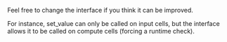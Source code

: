 Feel free to change the interface if you think it can be improved.

For instance, set_value can only be called on input cells, but the interface allows it to be called on compute cells (forcing a runtime check).